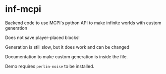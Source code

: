 # inf-mcpi
Backend code to use MCPI's python API to make infinite worlds with custom generation

Does not save player-placed blocks!

Generation is still slow, but it does work and can be changed

Documentation to make custom generation is inside the file.

Demo requires `perlin-noise` to be installed.

